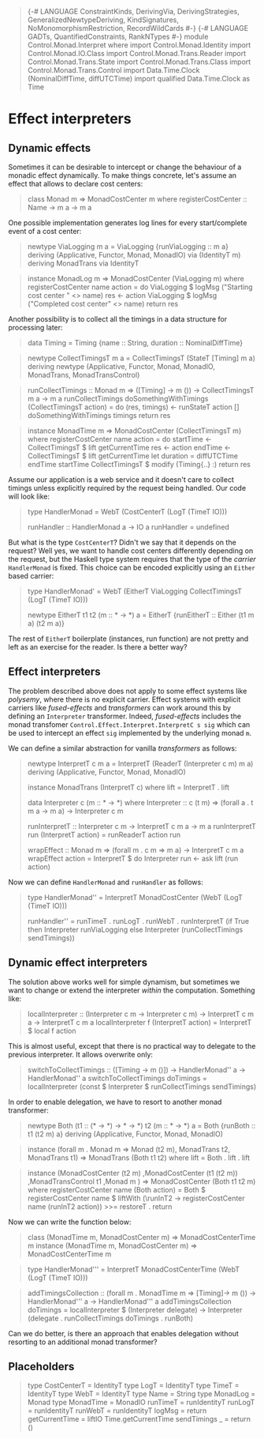 > {-# LANGUAGE ConstraintKinds, DerivingVia, DerivingStrategies, GeneralizedNewtypeDeriving, KindSignatures, NoMonomorphismRestriction, RecordWildCards #-}
> {-# LANGUAGE GADTs, QuantifiedConstraints, RankNTypes #-}
> module Control.Monad.Interpret where
> import Control.Monad.Identity
> import Control.Monad.IO.Class
> import Control.Monad.Trans.Reader
> import Control.Monad.Trans.State
> import Control.Monad.Trans.Class
> import Control.Monad.Trans.Control
> import Data.Time.Clock (NominalDiffTime, diffUTCTime)
> import qualified Data.Time.Clock as Time



Effect interpreters
===========================

Dynamic effects
----------------------

Sometimes it can be desirable to intercept or change the behaviour of a monadic effect dynamically.
To make things concrete, let's assume an effect that allows to declare cost centers:

> class Monad m => MonadCostCenter m where
>   registerCostCenter :: Name -> m a -> m a

One possible implementation generates log lines for every start/complete event of a cost center:

> newtype ViaLogging m a = ViaLogging {runViaLogging :: m a}
>   deriving (Applicative, Functor, Monad, MonadIO) via (IdentityT m)
>   deriving MonadTrans via IdentityT

> instance MonadLog m => MonadCostCenter (ViaLogging m) where
>   registerCostCenter name action = do
>     ViaLogging $ logMsg ("Starting cost center " <> name)
>     res <- action
>     ViaLogging $ logMsg ("Completed cost center" <> name)
>     return res

Another possibility is to collect all the timings in a data structure for processing later:

> data Timing = Timing {name :: String, duration :: NominalDiffTime}

> newtype CollectTimingsT m a = CollectTimingsT (StateT [Timing] m a)
>   deriving newtype (Applicative, Functor, Monad, MonadIO, MonadTrans, MonadTransControl)

> runCollectTimings :: Monad m => ([Timing] -> m ()) -> CollectTimingsT m a -> m a
> runCollectTimings doSomethingWithTimings (CollectTimingsT action) = do
>   (res, timings) <- runStateT action []
>   doSomethingWithTimings timings
>   return res

> instance MonadTime m => MonadCostCenter (CollectTimingsT m) where
>   registerCostCenter name action = do
>     startTime <- CollectTimingsT $ lift getCurrentTime
>     res <- action
>     endTime <- CollectTimingsT $ lift getCurrentTime
>     let duration = diffUTCTime endTime startTime
>     CollectTimingsT $ modify (Timing{..} :)
>     return res

Assume our application is a web service and it doesn't care to collect timings unless
explicitly required by the request being handled. Our code will look like:

> type HandlerMonad = WebT (CostCenterT (LogT (TimeT IO)))
>
> runHandler :: HandlerMonad a -> IO a
> runHandler = undefined

But what is the type `CostCenterT`? Didn't we say that it depends on the request?
Well yes, we want to handle cost centers differently depending on the request,
but the Haskell type system requires that the type of the *carrier* `HandlerMonad` is fixed.
This choice can be encoded explicitly using an `Either` based carrier:

> type HandlerMonad' = WebT (EitherT ViaLogging CollectTimingsT (LogT (TimeT IO)))
>
> newtype EitherT t1 t2 (m :: * -> *) a = EitherT {runEitherT :: Either (t1 m a) (t2 m a)}

The rest of `EitherT` boilerplate (instances, run function) are not pretty and left as an exercise for the reader.
Is there a better way?

Effect interpreters
----------------------

The problem described above does not apply to some effect systems like *polysemy*,
where there is no explicit carrier. Effect systems with explicit carriers like *fused-effects*
and *transformers* can work around this by defining an `Interpreter` transformer.
Indeed, *fused-effects* includes the monad transfomer `Control.Effect.Interpret.InterpretC s sig`
which can be used to intercept an effect `sig` implemented by the underlying monad `m`.

We can define a similar abstraction for vanilla *transformers* as follows:

> newtype InterpretT c m a = InterpretT (ReaderT (Interpreter c m) m a)
>   deriving (Applicative, Functor, Monad, MonadIO)
>
> instance MonadTrans (InterpretT c) where
>   lift = InterpretT . lift
>
> data Interpreter c (m :: * -> *) where
>   Interpreter :: c (t m) => (forall a . t m a -> m a) -> Interpreter c m
>
> runInterpretT :: Interpreter c m -> InterpretT c m a -> m a
> runInterpretT run (InterpretT action) = runReaderT action run
>
> wrapEffect :: Monad m => (forall m . c m => m a) -> InterpretT c m a
> wrapEffect action = InterpretT $ do
>   Interpreter run <- ask
>   lift (run action)

Now we can define `HandlerMonad` and `runHandler` as follows:

> type HandlerMonad'' = InterpretT MonadCostCenter (WebT (LogT (TimeT IO)))
>
> runHandler'' = runTimeT
>              . runLogT
>              . runWebT
>              . runInterpretT (if True then Interpreter runViaLogging else Interpreter (runCollectTimings sendTimings))


Dynamic effect interpreters
----------------------------

The solution above works well for simple dynamism, but sometimes we want to change
or extend the interpreter *within* the computation. Something like:

> localInterpreter :: (Interpreter c m -> Interpreter c m) -> InterpretT c m a -> InterpretT c m a
> localInterpreter f (InterpretT action) = InterpretT $ local f action

This is almost useful, except that there is no practical way to delegate to the
previous interpreter. It allows overwrite only:

> switchToCollectTimings :: ([Timing -> m ()]) -> HandlerMonad'' a -> HandlerMonad'' a
> switchToCollectTimings doTimings = localInterpreter (const $ Interpreter $ runCollectTimings sendTimings)

In order to enable delegation, we have to resort to another monad transformer:

> newtype Both (t1 :: (* -> *) -> * -> *) t2 (m :: * -> *) a = Both {runBoth :: t1 (t2 m) a}
>   deriving (Applicative, Functor, Monad, MonadIO)

> instance (forall m . Monad m => Monad (t2 m), MonadTrans t2, MonadTrans t1) => MonadTrans (Both t1 t2) where
>   lift = Both . lift . lift

> instance (MonadCostCenter (t2 m)
>          ,MonadCostCenter (t1 (t2 m))
>          ,MonadTransControl t1
>          ,Monad m
>          ) => MonadCostCenter (Both t1 t2 m) where
>   registerCostCenter name (Both action) = Both
>     $ registerCostCenter name
>     $ liftWith (\runInT2 -> registerCostCenter name (runInT2 action)) >>= restoreT . return

Now we can write the function below:

> class (MonadTime m, MonadCostCenter m) => MonadCostCenterTime m
> instance (MonadTime m, MonadCostCenter m) => MonadCostCenterTime m

> type HandlerMonad''' = InterpretT MonadCostCenterTime (WebT (LogT (TimeT IO)))

> addTimingsCollection :: (forall m . MonadTime m => [Timing]-> m ()) -> HandlerMonad''' a -> HandlerMonad''' a
> addTimingsCollection doTimings = localInterpreter $ \(Interpreter delegate) ->
>    Interpreter (delegate . runCollectTimings doTimings . runBoth)

Can we do better, is there an approach that enables delegation without resorting to an additional monad transformer?

Placeholders
-------------

> type CostCenterT = IdentityT
> type LogT = IdentityT
> type TimeT = IdentityT
> type WebT = IdentityT
> type Name = String
> type MonadLog  = Monad
> type MonadTime = MonadIO
> runTimeT = runIdentityT
> runLogT  = runIdentityT
> runWebT  = runIdentityT
> logMsg = return
> getCurrentTime = liftIO Time.getCurrentTime
> sendTimings _ = return ()
